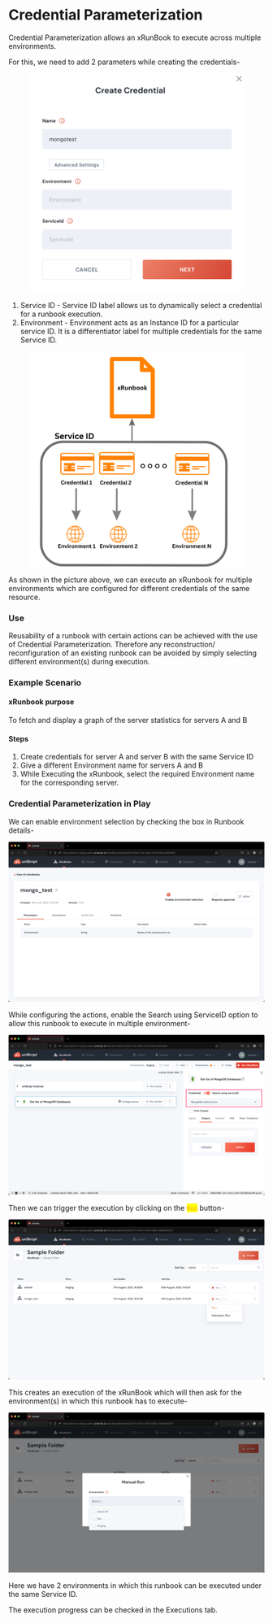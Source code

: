 # Credential Parameterization

Credential Parameterization allows an xRunBook to execute across multiple environments.

For this, we need to add 2 parameters while creating the credentials-

<figure><img src="../../.gitbook/assets/Screenshot 2022-09-14 at 4.41.19 PM.png" alt=""><figcaption></figcaption></figure>

1. Service ID - Service ID label allows us to dynamically select a credential for a runbook execution.
2. Environment - Environment acts as an Instance ID for a particular service ID. It is a differentiator label for multiple credentials for the same Service ID.

<figure><img src="../../.gitbook/assets/Credential 1.png" alt=""><figcaption></figcaption></figure>

As shown in the picture above, we can execute an xRunbook for multiple environments which are configured for different credentials of the same resource.

### Use

Reusability of a runbook with certain actions can be achieved with the use of Credential Parameterization. Therefore any reconstruction/ reconfiguration of an existing runbook can be avoided by simply selecting different environment(s) during execution.

### Example Scenario

#### xRunbook purpose

&#x20;To fetch and display a graph of the server statistics for servers A and B

#### Steps

1. Create credentials for server A and server B with the same Service ID
2. Give a different Environment name for servers A and B
3. While Executing the xRunbook, select the required Environment name for the corresponding server.

### Credential Parameterization in Play

We can enable environment selection by checking the box in Runbook details-

![Check/ Uncheck for Environment Selection](<../../.gitbook/assets/Screenshot 2022-08-17 at 6.29.54 PM.png>)

While configuring the actions, enable the Search using ServiceID option to allow this runbook to execute in multiple environment-

![](<../../.gitbook/assets/56B34840-9814-45EB-B8BE-78D13A3326D8 (1).png>)

Then we can trigger the execution by clicking on the <mark style="color:orange;background-color:yellow;">`Run`</mark> button-

![unSkript can run xRunBooks interactively or non-interactively](<../../.gitbook/assets/Screenshot 2022-08-17 at 6.29.02 PM.png>)

This creates an execution of the xRunBook which will then ask for the environment(s) in which this runbook has to execute-&#x20;

![xRunBooks needs parameters](<../../.gitbook/assets/Screenshot 2022-08-17 at 6.29.28 PM.png>)

Here we have 2 environments in which this runbook can be executed under the same Service ID.&#x20;

The execution progress can be checked in the Executions tab.
